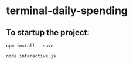 # terminal-daily-spending

## To startup the project:
```
npm install --save

node interactive.js
```
